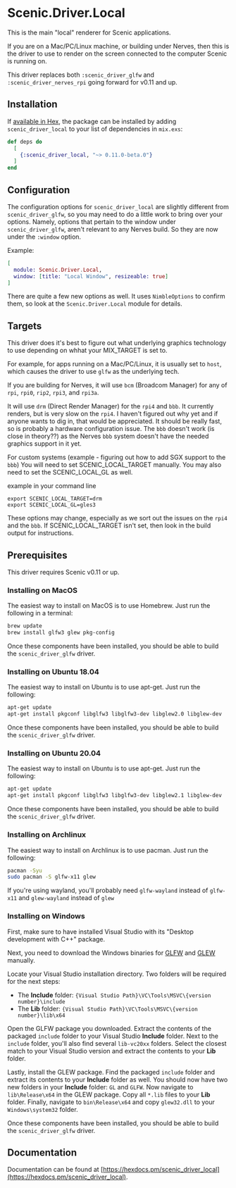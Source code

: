 # Scenic.Driver.Local

This is the main "local" renderer for Scenic applications.

If you are on a Mac/PC/Linux machine, or building under Nerves, then this is the driver to use to render on the screen connected to the computer Scenic is running on.

This driver replaces both `:scenic_driver_glfw` and `:scenic_driver_nerves_rpi` going forward for v0.11 and up.


## Installation

If [available in Hex](https://hex.pm/docs/publish), the package can be installed
by adding `scenic_driver_local` to your list of dependencies in `mix.exs`:

```elixir
def deps do
  [
    {:scenic_driver_local, "~> 0.11.0-beta.0"}
  ]
end
```

## Configuration

The configuration options for `scenic_driver_local` are slightly different from `scenic_driver_glfw`, so you may need to do a little work to bring over your options. Namely, options that pertain to the window under `scenic_driver_glfw`, aren't relevant to any Nerves build. So they are now under the `:window` option.

Example:

```elixir
[
  module: Scenic.Driver.Local,
  window: [title: "Local Window", resizeable: true]
]
```

There are quite a few new options as well. It uses `NimbleOptions` to confirm them, so look at the `Scenic.Driver.Local` module for details.

## Targets

This driver does it's best to figure out what underlying graphics technology to use depending on whhat your MIX_TARGET is set to.

For example, for apps running on a Mac/PC/Linux, it is usually set to `host`, which causes the driver to use `glfw` as the underlying tech.

If you are building for Nerves, it will use `bcm` (Broadcom Manager) for any of `rpi`, `rpi0`, `rip2`, `rpi3`, and `rpi3a`.

It will use `drm` (Direct Render Manager) for the `rpi4` and `bbb`. It currently renders, but is very slow on the `rpi4`. I haven't figured out why yet and if anyone wants to dig in, that would be appreciated. It should be really fast, so is probably a hardware configuration issue. The `bbb` doesn't work (is close in theory??) as the Nerves `bbb` system doesn't have the needed graphics support in it yet.

For custom systems (example - figuring out how to add SGX support to the `bbb`) You will need to set SCENIC_LOCAL_TARGET manually. You may also need to set the SCENIC_LOCAL_GL as well.

example in your command line

```
export SCENIC_LOCAL_TARGET=drm
export SCENIC_LOCAL_GL=gles3
```

These options may change, especially as we sort out the issues on the `rpi4` and the `bbb`. If SCENIC_LOCAL_TARGET isn't set, then look in the build output for instructions.


## Prerequisites

This driver requires Scenic v0.11 or up.

### Installing on MacOS

The easiest way to install on MacOS is to use Homebrew. Just run the following in a terminal:

```bash
brew update
brew install glfw3 glew pkg-config
```


Once these components have been installed, you should be able to build the `scenic_driver_glfw` driver.

### Installing on Ubuntu 18.04

The easiest way to install on Ubuntu is to use apt-get. Just run the following:

```bash
apt-get update
apt-get install pkgconf libglfw3 libglfw3-dev libglew2.0 libglew-dev
```

Once these components have been installed, you should be able to build the `scenic_driver_glfw` driver.

### Installing on Ubuntu 20.04

The easiest way to install on Ubuntu is to use apt-get. Just run the following:

```bash
apt-get update
apt-get install pkgconf libglfw3 libglfw3-dev libglew2.1 libglew-dev
```

Once these components have been installed, you should be able to build the `scenic_driver_glfw` driver.

### Installing on Archlinux

The easiest way to install on Archlinux is to use pacman. Just run the following:


```bash
pacman -Syu
sudo pacman -S glfw-x11 glew
```

If you're using wayland, you'll probably need `glfw-wayland` instead of `glfw-x11` and `glew-wayland` instead of `glew`

### Installing on Windows

First, make sure to have installed Visual Studio with its "Desktop development with C++" package.

Next, you need to download the Windows binaries for [GLFW](https://www.glfw.org/download.html) and [GLEW](http://glew.sourceforge.net/index.html) manually.

Locate your Visual Studio installation directory. Two folders will be required for the next steps:

* The **Include** folder: `{Visual Studio Path}\VC\Tools\MSVC\{version number}\include`
* The **Lib** folder: `{Visual Studio Path}\VC\Tools\MSVC\{version number}\lib\x64`

Open the GLFW package you downloaded. Extract the contents of the packaged `include` folder to your Visual Studio **Include** folder. Next to the `include` folder, you'll also find several `lib-vc20xx` folders. Select the closest match to your Visual Studio version and extract the contents to your **Lib** folder.

Lastly, install the GLEW package. Find the packaged `include` folder and extract its contents to your **Include** folder as well. You should now have two new folders in your **Include** folder: `GL` and `GLFW`. Now navigate to `lib\Release\x64` in the GLEW package. Copy all `*.lib` files to your **Lib** folder. Finally, navigate to `bin\Release\x64` and copy `glew32.dll` to your `Windows\system32` folder.

Once these components have been installed, you should be able to build the `scenic_driver_glfw` driver.


## Documentation

Documentation can be found at [https://hexdocs.pm/scenic_driver_local](https://hexdocs.pm/scenic_driver_local).

